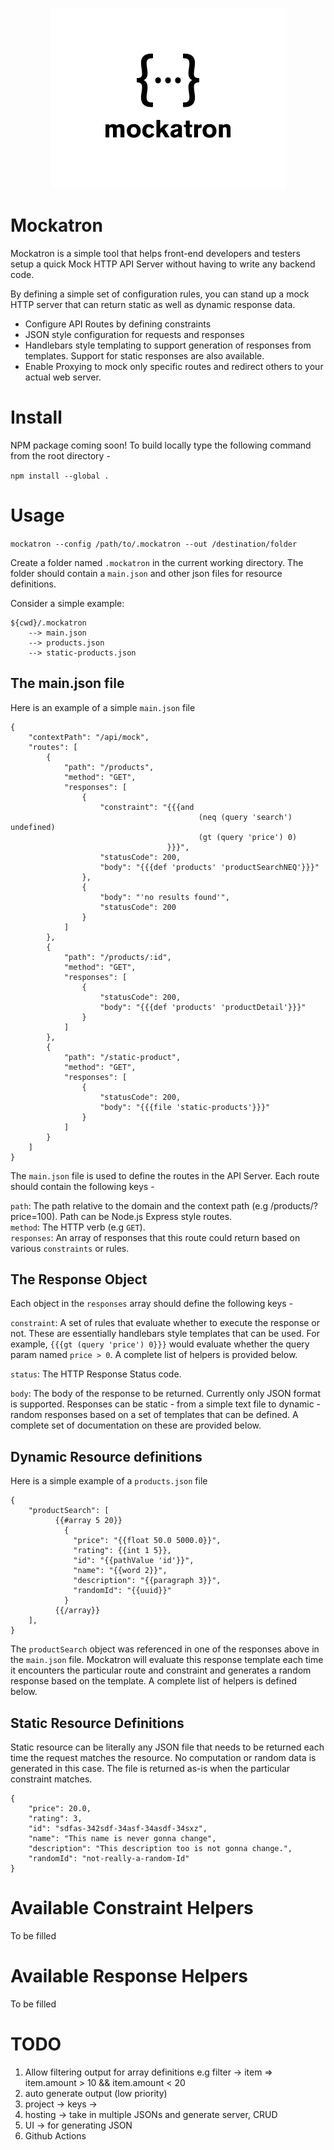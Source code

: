 <p align="center">
    <img src="res/logo.png" width="377" />
</p>

# Mockatron

Mockatron is a simple tool that helps front-end developers and testers setup a quick Mock HTTP API Server without having to write any backend code.

By defining a simple set of configuration rules, you can stand up a mock HTTP server that can return static as well as dynamic response data.

- Configure API Routes by defining constraints 
- JSON style configuration for requests and responses
- Handlebars style templating to support generation of responses from templates. Support for static responses are also available.
- Enable Proxying to mock only specific routes and redirect others to your actual web server.

# Install

NPM package coming soon! To build locally type the following command from the root directory - 

`npm install --global .` 

# Usage

`mockatron --config /path/to/.mockatron --out /destination/folder`

Create a folder named `.mockatron` in the current working directory. The folder should contain a `main.json` and other json files for resource definitions.

Consider a simple example: 

```
${cwd}/.mockatron
    --> main.json
    --> products.json
    --> static-products.json
```

## The main.json file

Here is an example of a simple `main.json` file

```
{
    "contextPath": "/api/mock",
    "routes": [
        {
            "path": "/products",
            "method": "GET",
            "responses": [
                {
                    "constraint": "{{{and 
                                          (neq (query 'search') undefined) 
                                          (gt (query 'price') 0)
                                   }}}",
                    "statusCode": 200,
                    "body": "{{{def 'products' 'productSearchNEQ'}}}"
                },
                {
                    "body": "'no results found'",
                    "statusCode": 200
                }
            ]
        },
        {
            "path": "/products/:id",
            "method": "GET",
            "responses": [
                {
                    "statusCode": 200,
                    "body": "{{{def 'products' 'productDetail'}}}"
                }
            ]
        },
        {
            "path": "/static-product",
            "method": "GET",
            "responses": [
                {
                    "statusCode": 200,
                    "body": "{{{file 'static-products'}}}"
                }
            ]
        }
    ]
}
```

The `main.json` file is used to define the routes in the API Server. Each route should contain the following keys - 

`path`: The path relative to the domain and the context path (e.g /products/?price=100). Path can be Node.js Express style routes.  
`method`: The HTTP verb (e.g `GET`).  
`responses`: An array of responses that this route could return based on various `constraints` or rules.  

## The Response Object

Each object in the `responses` array should define the following keys - 

`constraint`: A set of rules that evaluate whether to execute the response or not. These are essentially handlebars style templates that can be used. 
              For example, `{{{gt (query 'price') 0}}}` would evaluate whether the query param named `price > 0`. A complete list of helpers is provided below.  
              
`status`: The HTTP Response Status code.  

`body`: The body of the response to be returned. Currently only JSON format is supported. Responses can be static - from a simple text file to dynamic - random        responses based on a set of templates that can be defined. A complete set of documentation on these are provided below.

## Dynamic Resource definitions

Here is a simple example of a `products.json` file

```
{
    "productSearch": [
          {{#array 5 20}}
            {
              "price": "{{float 50.0 5000.0}}",
              "rating": {{int 1 5}},
              "id": "{{pathValue 'id'}}",
              "name": "{{word 2}}",
              "description": "{{paragraph 3}}",
              "randomId": "{{uuid}}"
            }
          {{/array}}
    ],
}
```

The `productSearch` object was referenced in one of the responses above in the `main.json` file. Mockatron will evaluate this response template each time it encounters the particular route and constraint and generates a random response based on the template. A complete list of helpers is defined below.

## Static Resource Definitions

Static resource can be literally any JSON file that needs to be returned each time the request matches the resource. No computation or random data is generated in this case. The file is returned as-is when the particular constraint matches.

```
{
    "price": 20.0,
    "rating": 3,
    "id": "sdfas-342sdf-34asf-34asdf-34sxz",
    "name": "This name is never gonna change",
    "description": "This description too is not gonna change.",
    "randomId": "not-really-a-random-Id"
} 
```

# Available Constraint Helpers 

To be filled

# Available Response Helpers

To be filled

# TODO
1. Allow filtering output for array definitions e.g filter -> item => item.amount > 10 && item.amount < 20
2. auto generate output (low priority)
3. project -> keys -> 
4. hosting -> take in multiple JSONs and generate server, CRUD 
5. UI -> for generating JSON
6. Github Actions
